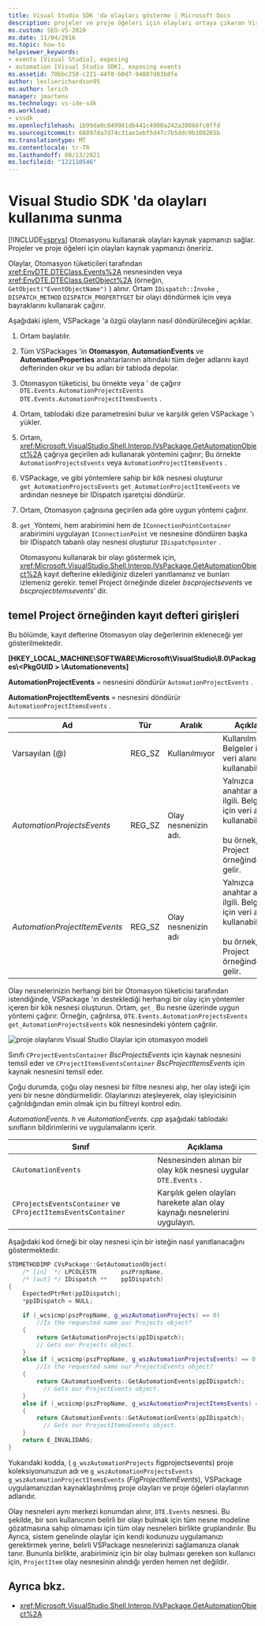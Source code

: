 ```yaml
---
title: Visual Studio SDK 'da olayları gösterme | Microsoft Docs
description: projeler ve proje öğeleri için olayları ortaya çıkaran Visual Studio SDK yöntemleri ve kayıt defteri girişleri hakkında bilgi edinin.
ms.custom: SEO-VS-2020
ms.date: 11/04/2016
ms.topic: how-to
helpviewer_keywords:
- events [Visual Studio], exposing
- automation [Visual Studio SDK], exposing events
ms.assetid: 70bbc258-c221-44f8-b0d7-94087d83b8fe
author: leslierichardson95
ms.author: lerich
manager: jmartens
ms.technology: vs-ide-sdk
ms.workload:
- vssdk
ms.openlocfilehash: 1b99da0c049981db441c4900a242a38066fc0ffd
ms.sourcegitcommit: 68897da7d74c31ae1ebf5d47c7b5ddc9b108265b
ms.translationtype: MT
ms.contentlocale: tr-TR
ms.lasthandoff: 08/13/2021
ms.locfileid: "122110546"
---
```

# <a name="expose-events-in-the-visual-studio-sdk"></a>Visual Studio SDK 'da olayları kullanıma sunma
[!INCLUDE[vsprvs](../../code-quality/includes/vsprvs_md.md)] Otomasyonu kullanarak olayları kaynak yapmanızı sağlar. Projeler ve proje öğeleri için olayları kaynak yapmanızı öneririz.

 Olaylar, Otomasyon tüketicileri tarafından <xref:EnvDTE.DTEClass.Events%2A> nesnesinden veya <xref:EnvDTE.DTEClass.GetObject%2A> (örneğin, `GetObject("EventObjectName")` ) alınır. Ortam `IDispatch::Invoke` , `DISPATCH_METHOD` `DISPATCH_PROPERTYGET` bir olayı döndürmek için veya bayraklarını kullanarak çağırır.

 Aşağıdaki işlem, VSPackage 'a özgü olayların nasıl döndürüleceğini açıklar.

1. Ortam başlatılır.

2. Tüm VSPackages 'in **Otomasyon**, **AutomationEvents** ve **AutomationProperties** anahtarlarının altındaki tüm değer adlarını kayıt defterinden okur ve bu adları bir tabloda depolar.

3. Otomasyon tüketicisi, bu örnekte veya ' de çağırır `DTE.Events.AutomationProjectsEvents` `DTE.Events.AutomationProjectItemsEvents` .

4. Ortam, tablodaki dize parametresini bulur ve karşılık gelen VSPackage 'ı yükler.

5. Ortam, <xref:Microsoft.VisualStudio.Shell.Interop.IVsPackage.GetAutomationObject%2A> çağrıya geçirilen adı kullanarak yöntemini çağırır; Bu örnekte `AutomationProjectsEvents` veya `AutomationProjectItemsEvents` .

6. VSPackage, ve gibi yöntemlere sahip bir kök nesnesi oluşturur `get_AutomationProjectsEvents` `get_AutomationProjectItemEvents` ve ardından nesneye bir IDispatch işaretçisi döndürür.

7. Ortam, Otomasyon çağrısına geçirilen ada göre uygun yöntemi çağırır.

8. `get_`Yöntemi, hem arabirimini hem de `IConnectionPointContainer` arabirimini uygulayan `IConnectionPoint` ve nesnesine döndüren başka bir IDispatch tabanlı olay nesnesi oluşturur `IDispatchpointer` .

   Otomasyonu kullanarak bir olayı göstermek için, <xref:Microsoft.VisualStudio.Shell.Interop.IVsPackage.GetAutomationObject%2A> kayıt defterine eklediğiniz dizeleri yanıtlamanız ve bunları izlemeniz gerekir. temel Project örneğinde dizeler *bscprojectsevents* ve *bscprojectıtemsevents*' dir.

## <a name="registry-entries-from-the-basic-project-sample"></a>temel Project örneğinden kayıt defteri girişleri
 Bu bölümde, kayıt defterine Otomasyon olay değerlerinin ekleneceği yer gösterilmektedir.

 **[HKEY_LOCAL_MACHINE\SOFTWARE\Microsoft\VisualStudio\8.0\Packages\\<PkgGUID \> \Automationevents]**

 **AutomationProjectEvents** = nesnesini döndürür `AutomationProjectEvents` .

 **AutomationProjectItemEvents** = nesnesini döndürür `AutomationProjectItemsEvents` .

|Ad|Tür|Aralık|Açıklama|
|----------|----------|-----------|-----------------|
|Varsayılan (@)|REG_SZ|Kullanılmıyor|Kullanılmıyor. Belgeler için veri alanını kullanabilirsiniz.|
|*AutomationProjectsEvents*|REG_SZ|Olay nesnenizin adı.|Yalnızca anahtar adı ilgili. Belgeler için veri alanını kullanabilirsiniz.<br /><br /> bu örnek, temel Project örneğinden gelir.|
|*AutomationProjectItemEvents*|REG_SZ|Olay nesnenizin adı|Yalnızca anahtar adı ilgili. Belgeler için veri alanını kullanabilirsiniz.<br /><br /> bu örnek, temel Project örneğinden gelir.|

 Olay nesnelerinizin herhangi biri bir Otomasyon tüketicisi tarafından istendiğinde, VSPackage 'ın desteklediği herhangi bir olay için yöntemler içeren bir kök nesnesi oluşturun. Ortam, `get_` Bu nesne üzerinde uygun yöntemi çağırır. Örneğin, çağrılırsa, `DTE.Events.AutomationProjectsEvents` `get_AutomationProjectsEvents` kök nesnesindeki yöntem çağrılır.

 ![proje olaylarını Visual Studio](../../extensibility/internals/media/projectevents.gif "ProjectEvents") Olaylar için otomasyon modeli

 Sınıfı `CProjectEventsContainer` *BscProjectsEvents* için kaynak nesnesini temsil eder ve `CProjectItemsEventsContainer` *BscProjectItemsEvents* için kaynak nesnesini temsil eder.

 Çoğu durumda, çoğu olay nesnesi bir filtre nesnesi alıp, her olay isteği için yeni bir nesne döndürmelidir. Olaylarınızı ateşleyerek, olay işleyicisinin çağrıldığından emin olmak için bu filtreyi kontrol edin.

 *AutomationEvents. h* ve *AutomationEvents. cpp* aşağıdaki tablodaki sınıfların bildirimlerini ve uygulamalarını içerir.

|Sınıf|Açıklama|
|-----------|-----------------|
|`CAutomationEvents`|Nesnesinden alınan bir olay kök nesnesi uygular `DTE.Events` .|
|`CProjectsEventsContainer` ve `CProjectItemsEventsContainer`|Karşılık gelen olayları harekete alan olay kaynağı nesnelerini uygulayın.|

 Aşağıdaki kod örneği bir olay nesnesi için bir isteğin nasıl yanıtlanacağını göstermektedir.

```cpp
STDMETHODIMP CVsPackage::GetAutomationObject(
    /* [in]  */ LPCOLESTR       pszPropName,
    /* [out] */ IDispatch **    ppIDispatch)
{
    ExpectedPtrRet(ppIDispatch);
    *ppIDispatch = NULL;

    if (_wcsicmp(pszPropName, g_wszAutomationProjects) == 0)
        //Is the requested name our Projects object?
    {
        return GetAutomationProjects(ppIDispatch);
        // Gets our Projects object.
    }
    else if (_wcsicmp(pszPropName, g_wszAutomationProjectsEvents) == 0)
        //Is the requested name our ProjectsEvents object?
    {
        return CAutomationEvents::GetAutomationEvents(ppIDispatch);
          // Gets our ProjectEvents object.
    }
    else if (_wcsicmp(pszPropName, g_wszAutomationProjectItemsEvents) == 0)  //Is the requested name our ProjectsItemsEvents object?
    {
        return CAutomationEvents::GetAutomationEvents(ppIDispatch);
          // Gets our ProjectItemsEvents object.
    }
    return E_INVALIDARG;
}
```

 Yukarıdaki kodda, ( `g_wszAutomationProjects` figprojectsevents) proje koleksiyonunuzun adı ve `g_wszAutomationProjectsEvents`  `g_wszAutomationProjectItemsEvents` (*FigProjectItemEvents*), VSPackage uygulamanızdan kaynaklaştırılmış proje olayları ve proje öğeleri olaylarının adlarıdır.

 Olay nesneleri aynı merkezi konumdan alınır, `DTE.Events` nesnesi. Bu şekilde, bir son kullanıcının belirli bir olayı bulmak için tüm nesne modeline gözatmasına sahip olmaması için tüm olay nesneleri birlikte gruplandırılır. Bu Ayrıca, sistem genelinde olaylar için kendi kodunuzu uygulamanızı gerektirmek yerine, belirli VSPackage nesnelerinizi sağlamanıza olanak tanır. Bununla birlikte, arabiriminiz için bir olay bulması gereken son kullanıcı için, `ProjectItem` olay nesnesinin alındığı yerden hemen net değildir.

## <a name="see-also"></a>Ayrıca bkz.
- <xref:Microsoft.VisualStudio.Shell.Interop.IVsPackage.GetAutomationObject%2A>
